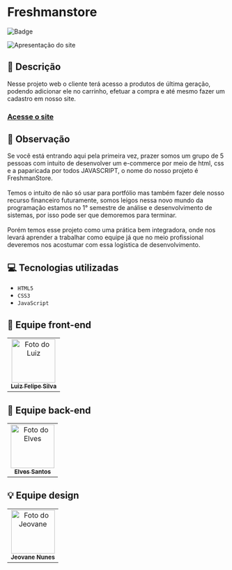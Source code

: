 # Freshmanstore

![Badge](https://img.shields.io/static/v1?label=STATUS&message=EM%20ANDAMENTO&color=blue&style=for-the-badge)             

<img src="https://github.com/FreshmanStore/freshmanstore/blob/master/assets/image/site.png" alt="Apresentação do site">

## 📄 Descrição
Nesse projeto web o cliente terá acesso a produtos de última geração, podendo adicionar ele no carrinho, efetuar a compra e até mesmo fazer um cadastro em nosso site.

### <a href="https://freshmanstore.github.io/freshmanstore">Acesse o site</a>

## 📑 Observação
Se você está entrando aqui pela primeira vez, prazer somos um grupo de 5 pessoas com intuito de desenvolver um e-commerce por meio de html, css e a paparicada por todos JAVASCRIPT, o nome do nosso projeto é FreshmanStore.
<br><br>
Temos o intuito de não só usar para portfólio mas também fazer dele nosso recurso financeiro futuramente, somos leigos nessa novo mundo da programação estamos no 1° semestre de análise e desenvolvimento de sistemas, por isso pode ser que demoremos para terminar.
<br><br>
 Porém temos esse projeto como uma prática bem integradora, onde nos levará aprender a trabalhar como equipe já que no meio profissional deveremos nos acostumar com essa logística de desenvolvimento.

## 💻 Tecnologias utilizadas

- ``HTML5``
- ``CSS3``
- ``JavaScript``

## 🌌 Equipe front-end

<table>
  <tr>
    <td align="center">
      <a href="https://github.com/luizfelipe9627">
        <img src="https://github.com/luizfelipe9627.png" width="100px;" alt="Foto do Luiz"/><br>
        <sub>
          <b>Luiz Felipe Silva</b>
        </sub>
      </a>
    </td>
  </tr>
</table>

## 🔧 Equipe back-end

<table>
  <tr>
    <td align="center">
      <a href="https://github.com/e1vescmd">
        <img src="https://github.com/e1vescmd.png" width="100px;" alt="Foto do Elves"/><br>
        <sub>
          <b>Elves Santos</b>
        </sub>
      </a>
    </td>
  </tr>
</table>

## 💡 Equipe design

<table>
  <tr>
    <td align="center">
      <a href="https://github.com/Aoong">
        <img src="https://github.com/Aoong.png" width="100px;" alt="Foto do Jeovane"/><br>
        <sub>
          <b>Jeovane Nunes</b>
        </sub>
      </a>
    </td>
  </tr>
</table>
